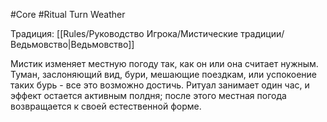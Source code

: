 #Core #Ritual
Turn Weather

Традиция: [[Rules/Руководство Игрока/Мистические традиции/Ведьмовство|Ведьмовство]]

Мистик изменяет местную погоду так, как он или она считает нужным. Туман, заслоняющий вид, бури, мешающие поездкам, или успокоение таких бурь - все это возможно достичь. Ритуал занимает один час, и эффект остается активным полдня; после этого местная погода возвращается к своей естественной форме.
